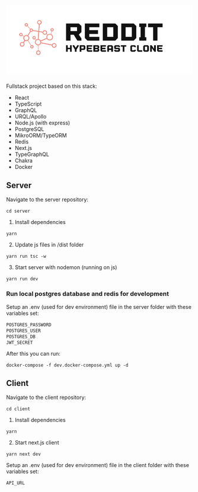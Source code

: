 # ![project logo](https://raw.githubusercontent.com/Casperfeng/reddit-inspired-forum/master/client/public/images/logo/reddit_clone.png)

Fullstack project based on this stack:

- React
- TypeScript
- GraphQL
- URQL/Apollo
- Node.js (with express)
- PostgreSQL
- MikroORM/TypeORM
- Redis
- Next.js
- TypeGraphQL
- Chakra
- Docker

## Server

Navigate to the server repository:

```
cd server
```

1.  Install dependencies

```
yarn
```

2. Update js files in /dist folder

```
yarn run tsc -w
```

3. Start server with nodemon (running on js)

```
yarn run dev
```

### Run local postgres database and redis for development

Setup an .env (used for dev environment) file in the server folder with these variables set:

```
POSTGRES_PASSWORD
POSTGRES_USER
POSTGRES_DB
JWT_SECRET
```

After this you can run:

```
docker-compose -f dev.docker-compose.yml up -d
```

## Client

Navigate to the client repository:

```
cd client
```

1.  Install dependencies

```
yarn
```

2. Start next.js client

```
yarn next dev
```

Setup an .env (used for dev environment) file in the client folder with these variables set:

```
API_URL
```
